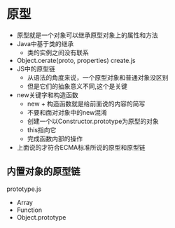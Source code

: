 # 原型
- 原型就是一个对象可以继承原型对象上的属性和方法
- Java中基于类的继承
  - 类的实例之间没有联系
- Object.cerate(proto, properties)
  create.js
- JS中的原型链
  - 从语法的角度来说，一个原型对象和普通对象没区别
  - 但是它们的抽象意义不同,这个是关键
- new关键字和构造函数
  - new + 构造函数就是给前面说的内容的简写
  - 不要和面对对象中的new混淆
  - 创建一个以Constructor.prototype为原型的对象
  - this指向它
  - 完成函数内部的操作
- 上面说的才符合ECMA标准所说的原型和原型链
  
## 内置对象的原型链
prototype.js

- Array
- Function
- Object.prototype